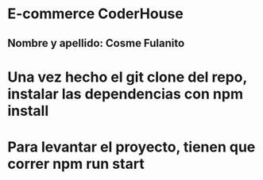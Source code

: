 # E-commerce CoderHouse
## Nombre y apellido: Cosme Fulanito

# Una vez hecho el git clone del repo, instalar las dependencias con npm install
# Para levantar el proyecto, tienen que correr npm run start
